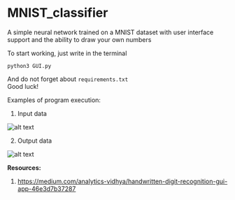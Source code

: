 # MNIST_classifier
A simple neural network trained on a MNIST dataset with user interface support and the ability to draw your own numbers


To start working, just write in the terminal 

`python3 GUI.py`

And do not forget about `requirements.txt`  
Good luck!

Examples of program execution:

1) Input data

![alt text](https://i.ibb.co/DtZ66RG/image0.jpg)

2) Output data

![alt text](https://i.ibb.co/CwgtNmC/image0-result.png)

**Resources:**
1) https://medium.com/analytics-vidhya/handwritten-digit-recognition-gui-app-46e3d7b37287